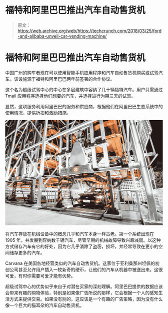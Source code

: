 # 福特和阿里巴巴推出汽车自动售货机 

> 原文：<https://web.archive.org/web/https://techcrunch.com/2018/03/25/ford-and-alibaba-unveil-car-vending-machine/>

# 福特和阿里巴巴推出汽车自动售货机

中国广州的购车者现在可以使用智能手机应用程序和汽车自动售货机购买或试驾汽车。该设施源于福特和阿里巴巴两年前签署的合作协议。

这个名为超级试驾中心的中心在多层建筑中容纳了几十辆福特汽车。用户只需通过 Tmail 应用程序选择他们想要的汽车，并选择进行为期三天的试驾。

显然，这项服务利用阿里巴巴的服务和供应商，根据他们在阿里巴巴生态系统中的使用情况，提供折扣和激励措施。

![](img/28e909d547979e2ebdcf6d57ffc61559.png)

将汽车存放在机械设备中的概念几乎和汽车本身一样古老。第一个系统出现在 1905 年，并发展到容纳数千辆汽车，尽管早期的机械故障导致兴趣减弱。以这种方式储存汽车有它的好处，因为它几乎消除了盗窃，损坏，并经常导致在更小的空间储存更多的汽车。

Carvana 在美国各地经营类似的汽车自动售货机。这家位于亚利桑那州坦佩的初创公司甚至允许用户插入一枚新奇的硬币，让他们的汽车从机器中被送出来。这很可爱，有时你需要可爱才能有优势。

超级试驾中心的优势似乎来自于对潜在买家的深刻理解。阿里巴巴提供的数据应该会带来有趣的购物体验，特别是如果像广告所说的那样，它会根据一个人的感知生活方式来提供交易。如果没有别的，这应该是一个有趣的广告策略，因为没有什么像一个巨大的猫耳朵的汽车自动售货机。